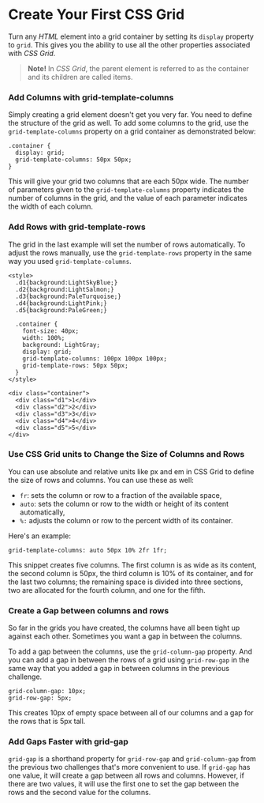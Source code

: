 # Create Your First CSS Grid
Turn any _HTML_ element into a grid container by setting its `display` property to `grid`. This gives you the ability to use all the other properties associated with _CSS Grid_.

> **Note!** In _CSS Grid_, the parent element is referred to as the container and its children are called items.

### Add Columns with grid-template-columns
Simply creating a grid element doesn't get you very far. You need to define the structure of the grid as well. To add some columns to the grid, use the `grid-template-columns` property on a grid container as demonstrated below:

```
.container {
  display: grid;
  grid-template-columns: 50px 50px;
}
```

This will give your grid two columns that are each 50px wide. The number of parameters given to the `grid-template-columns` property indicates the number of columns in the grid, and the value of each parameter indicates the width of each column.

### Add Rows with grid-template-rows
The grid in the last example will set the number of rows automatically. To adjust the rows manually, use the `grid-template-rows` property in the same way you used `grid-template-columns`.

```
<style>
  .d1{background:LightSkyBlue;}
  .d2{background:LightSalmon;}
  .d3{background:PaleTurquoise;}
  .d4{background:LightPink;}
  .d5{background:PaleGreen;}

  .container {
    font-size: 40px;
    width: 100%;
    background: LightGray;
    display: grid;
    grid-template-columns: 100px 100px 100px;
    grid-template-rows: 50px 50px;
  }
</style>

<div class="container">
  <div class="d1">1</div>
  <div class="d2">2</div>
  <div class="d3">3</div>
  <div class="d4">4</div>
  <div class="d5">5</div>
</div>
```

### Use CSS Grid units to Change the Size of Columns and Rows
You can use absolute and relative units like px and em in CSS Grid to define the size of rows and columns. You can use these as well:
- `fr`: sets the column or row to a fraction of the available space,
- `auto`: sets the column or row to the width or height of its content automatically,
- `%:` adjusts the column or row to the percent width of its container.

Here's an example:
```
grid-template-columns: auto 50px 10% 2fr 1fr;
```

This snippet creates five columns. The first column is as wide as its content, the second column is 50px, the third column is 10% of its container, and for the last two columns; the remaining space is divided into three sections, two are allocated for the fourth column, and one for the fifth.

### Create a Gap between columns and rows
So far in the grids you have created, the columns have all been tight up against each other. Sometimes you want a gap in between the columns.

To add a gap between the columns, use the `grid-column-gap` property. And you can add a gap in between the rows of a grid using `grid-row-gap` in the same way that you added a gap in between columns in the previous challenge.
```
grid-column-gap: 10px;
grid-row-gap: 5px;
```

This creates 10px of empty space between all of our columns and a gap for the rows that is 5px tall.

### Add Gaps Faster with grid-gap
`grid-gap` is a shorthand property for `grid-row-gap` and `grid-column-gap` from the previous two challenges that's more convenient to use. If `grid-gap` has one value, it will create a gap between all rows and columns. However, if there are two values, it will use the first one to set the gap between the rows and the second value for the columns.

